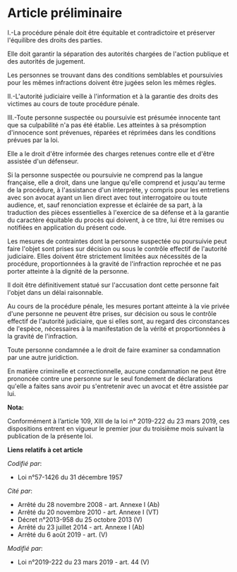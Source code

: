 # Article préliminaire

I.-La procédure pénale doit être équitable et contradictoire et préserver l'équilibre des droits des parties.

Elle doit garantir la séparation des autorités chargées de l'action publique et des autorités de jugement.

Les personnes se trouvant dans des conditions semblables et poursuivies pour les mêmes infractions doivent être jugées selon
les mêmes règles.

II.-L'autorité judiciaire veille à l'information et à la garantie des droits des victimes au cours de toute procédure pénale.

III.-Toute personne suspectée ou poursuivie est présumée innocente tant que sa culpabilité n'a pas été établie. Les atteintes
à sa présomption d'innocence sont prévenues, réparées et réprimées dans les conditions prévues par la loi.

Elle a le droit d'être informée des charges retenues contre elle et d'être assistée d'un défenseur.

Si la personne suspectée ou poursuivie ne comprend pas la langue française, elle a droit, dans une langue qu'elle comprend et
jusqu'au terme de la procédure, à l'assistance d'un interprète, y compris pour les entretiens avec son avocat ayant un lien
direct avec tout interrogatoire ou toute audience, et, sauf renonciation expresse et éclairée de sa part, à la traduction des
pièces essentielles à l'exercice de sa défense et à la garantie du caractère équitable du procès qui doivent, à ce titre, lui
être remises ou notifiées en application du présent code.

Les mesures de contraintes dont la personne suspectée ou poursuivie peut faire l'objet sont prises sur décision ou sous le
contrôle effectif de l'autorité judiciaire. Elles doivent être strictement limitées aux nécessités de la procédure,
proportionnées à la gravité de l'infraction reprochée et ne pas porter atteinte à la dignité de la personne.

Il doit être définitivement statué sur l'accusation dont cette personne fait l'objet dans un délai raisonnable.

Au cours de la procédure pénale, les mesures portant atteinte à la vie privée d'une personne ne peuvent être prises, sur
décision ou sous le contrôle effectif de l'autorité judiciaire, que si elles sont, au regard des circonstances de l'espèce,
nécessaires à la manifestation de la vérité et proportionnées à la gravité de l'infraction.

Toute personne condamnée a le droit de faire examiner sa condamnation par une autre juridiction.

En matière criminelle et correctionnelle, aucune condamnation ne peut être prononcée contre une personne sur le seul
fondement de déclarations qu'elle a faites sans avoir pu s'entretenir avec un avocat et être assistée par lui.

**Nota:**

Conformément à l’article 109, XIII de la loi n° 2019-222 du 23 mars 2019, ces dispositions entrent en vigueur le premier jour
du troisième mois suivant la publication de la présente loi.

**Liens relatifs à cet article**

_Codifié par_:

  - Loi n°57-1426 du 31 décembre 1957

_Cité par_:

  - Arrêté du 28 novembre 2008 - art. Annexe I (Ab)
  - Arrêté du 20 novembre 2010 - art. Annexe I (VT)
  - Décret n°2013-958 du 25 octobre 2013 (V)
  - Arrêté du 23 juillet 2014 - art. Annexe I (Ab)
  - Arrêté du 6 août 2019 - art. (V)

_Modifié par_:

  - Loi n°2019-222 du 23 mars 2019 - art. 44 (V)
